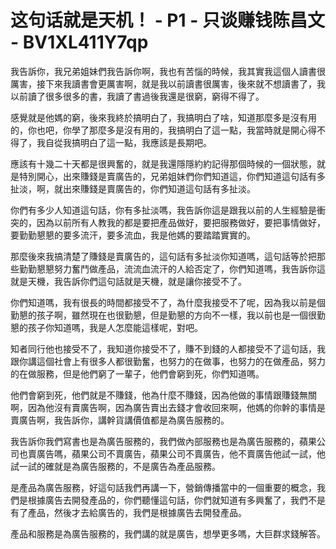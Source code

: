 # 这句话就是天机！ - P1 - 只谈赚钱陈昌文 - BV1XL411Y7qp

我告訴你，我兄弟姐妹們我告訴你啊，我也有苦惱的時候，我其實我這個人讀書很厲害，接下來我讀書會更厲害啊，就是我以前讀書很厲害，後來就不想讀書了，我以前讀了很多很多的書，我讀了書過後我還是很窮，窮得不得了。

感覺就是他媽的窮，後來我終於搞明白了，我搞明白了啥，知道那麼多是沒有用的，你也吧，你學了那麼多是沒有用的，我搞明白了這一點，我當時就是開心得不得了，我自從我搞明白了這一點，我應該是長期吧。

應該有十幾二十天都是很興奮的，就是我還隱隱約約記得那個時候的一個狀態，就是特別開心，出來賺錢是賣廣告的，兄弟姐妹們你們知道這，你們知道這句話有多扯淡，啊，就出來賺錢是賣廣告的，你們知道這句話有多扯淡。

你們有多少人知道這句話，你有多扯淡嗎，我告訴你這是跟我以前的人生經驗是衝突的，因為以前所有人教我的都是要把產品做好，要把服務做好，要把事情做好，要勤勤懇懇的要多流汗，要多流血，我是他媽的要踏踏實實的。

那麼後來我搞清楚了賺錢是賣廣告的，這句話有多扯淡你知道嗎，這句話等於把那些勤勤懇懇努力奮鬥做產品，流流血流汗的人給否定了，你們知道嗎，我告訴你這就是天機，我告訴你們這句話就是天機，就是讓你接受不了。

你們知道嗎，我有很長的時間都接受不了，為什麼我接受不了呢，因為我以前是個勤懇的孩子啊，雖然現在也很勤懇，但是勤懇的方向不一樣，我以前也是一個很勤懇的孩子你知道嗎，我是人怎麼能這樣呢，對吧。

知者同行他也接受不了，我知道你接受不了，賺不到錢的人都接受不了這句話，我跟你講這個社會上有很多人都很勤奮，也努力的在做事，也努力的在做產品，努力的在做服務，但是他們窮了一輩子，他們會窮到死，你們知道嗎。

他們會窮到死，他們就是不賺錢，他為什麼不賺錢，因為他做的事情跟賺錢無關啊，因為他沒有賣廣告啊，因為廣告賣出去錢才會收回來啊，他媽的你幹的事情是賣廣告啊，我告訴你，講幹貨講價值都是為廣告服務的。

我告訴你我們寫書也是為廣告服務的，我們做內部服務也是為廣告服務的，蘋果公司也賣廣告嗎，蘋果公司不賣廣告，蘋果公司不賣廣告，他不賣廣告他試一試，他試一試的確就是為廣告服務的，不是廣告為產品服務。

是產品為廣告服務，好這句話我們再講一下，營銷傳播當中的一個重要的概念，我們是根據廣告去開發產品的，你們聽懂這句話，你們就知道有多興奮了，我們不是有了產品，然後才去給廣告的，我們是根據廣告去開發產品。

產品和服務是為廣告服務的，我們講的就是廣告，想學更多嗎，大巨群求錢解答。